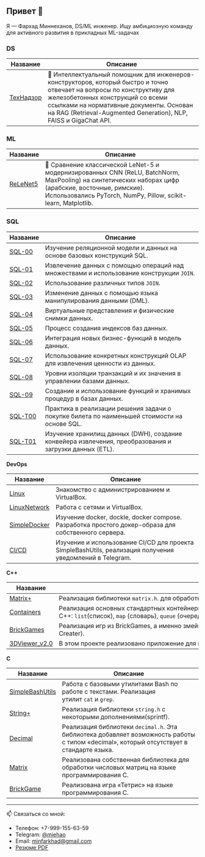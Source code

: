 ## Привет 👋  
Я — Фархад Миннеханов, DS/ML инженер. Ищу амбициозную команду для активного развития в прикладных ML-задачах

<!--
**captaink21/captaink21** is a ✨ _special_ ✨ repository because its `README.md` (this file) appears on your GitHub profile.

Here are some ideas to get you started:

- 🔭 I’m currently working on ...
- 🌱 I’m currently learning ...
- 👯 I’m looking to collaborate on ...
- 🤔 I’m looking for help with ...
- 💬 Ask me about ...
- 📫 How to reach me: ...
- 😄 Pronouns: ...
- ⚡ Fun fact: ...
-->
### DS

| Название | Описание |
| --- | --- |
[ТехНадзор](https://github.com/captaink21/TechNadzor) | 🤖 Интеллектуальный помощник для инженеров-конструкторов, который быстро и точно отвечает на вопросы по конструктиву для железобетонных конструкций со всеми ссылками на нормативные документы. Основан на RAG (Retrieval-Augmented Generation), NLP, FAISS и GigaChat API. |

### ML

| Название | Описание |
| --- | --- |
| [ReLeNet5](https://github.com/captaink21/ReLeNet5/) | 🔬 Сравнение классической LeNet-5 и модернизированных CNN (ReLU, BatchNorm, MaxPooling) на синтетических наборах цифр (арабские, восточные, римские). Использовались PyTorch, NumPy, Pillow, scikit-learn, Matplotlib. |

### SQL

| Название | Описание |
| --- | --- |
| [SQL-00](https://github.com/captaink21/SQL-00) | Изучение реляционной модели и данных на основе базовых конструкций SQL. |
| [SQL-01](https://github.com/captaink21/SQL-01) | Извлечение данных с помощью операций над множествами и использование конструкции `JOIN`. |
| [SQL-02](https://github.com/captaink21/SQL-02) | Использование различных типов `JOIN`. |
| [SQL-03](https://github.com/captaink21/SQL-03) | Изменение данных с помощью языка манипулирования данными (DML). |
| [SQL-04](https://github.com/captaink21/SQL-04) | Виртуальные представления и физические снимки данных. |
| [SQL-05](https://github.com/captaink21/SQL-05) | Процесс создания индексов баз данных. |
| [SQL-06](https://github.com/captaink21/SQL-06) | Интеграция новых бизнес-функций в модель данных. |
| [SQL-07](https://github.com/captaink21/SQL-07) | Использование конкретных конструкций OLAP для извлечения ценности из данных. |
| [SQL-08](https://github.com/captaink21/SQL-08) | Уровни изоляции транзакций и их значения в управлении базами данных. |
| [SQL-09](https://github.com/captaink21/SQL-09) | Создание и использование функций и хранимых процедур в базах данных. |
| [SQL-T00](https://github.com/captaink21/SQL-T00) | Практика в реализации решения задачи о покупке билета по наименьшей стоимости на основе SQL. |
| [SQL-T01](https://github.com/captaink21/SQL-T01) | Изучение хранилищ данных (DWH), создание конвейера извлечения, преобразования и загрузки данных (ETL). |

**DevOps**

| Название | Описание |
| --- | --- |
| [Linux](https://github.com/captaink21/D01_Linux) | Знакомство с администрированием и VirtualBox. |
| [LinuxNetwork](https://github.com/captaink21/DO2_LinuxNetwork) | Работа с сетями и VirtualBox. |
| [SimpleDocker](https://github.com/captaink21/DO5_SimpleDocker) | Изучение docker, dockle, docker compose. Разработка простого докер-образа для собственного сервера. |
| [CI/CD](https://github.com/captaink21/DO6_CICD) | Изучение и использование CI/CD для проекта SimpleBashUtils, реализация получения уведомлений в Telegram. |

**C++**

| Название | Описание |
| --- | --- |
| [Matrix+](https://github.com/captaink21/CPP1_s21_matrixplus) | Реализация библиотеки `matrix.h`. для обработки числовых матриц используя ООП. |
| [Containers](https://github.com/captaink21/CPP2_s21_containers) | Реализация основных стандартных контейнерных классов языка С++: `list`(список), `map` (словарь), `queue` (очередь), `set` (множество), `multiset`(мультимножество), `stack` (стек), `vector` (вектор), `array` (массив). |
| [BrickGames](https://github.com/captaink21/CPP3_BrickGame_v2.0) | Реализация игр из BrickGames, а именно змейки и тетрис.Используется два вида интерфейса: 1 - консольный, 2 - десктопный (через Qt Creater). |
| [3DViewer_v2.0](https://github.com/captaink21/CPP4_3DViewer_v2.0) | В этом проекте реализовано приложение для просмотра 3D wireframe моделей на C++ в парадигме ООП. |

**С**

| Название | Описание |
| --- | --- |
| [SimpleBashUtils](https://github.com/captaink21/C3_SimpleBashUtils) | Работа с базовыми утилитами Bash по работе с текстами. Реализация утилит `cat` и `grep`. |
| [String+](https://github.com/captaink21/C2_s21_stringplus) | Реализация библиотеки `string.h` с некоторыми дополнениями(sprintf). |
| [Decimal](https://github.com/captaink21/C5_s21_decimal) | Реализация библиотеки `decimal.h`. Эта библиотека добавляет возможность работы с типом «decimal», который отсутствует в стандарте языка. |
| [Matrix](https://github.com/captaink21/C6_s21_matrix)  | Реализована собственная библиотека для обработки числовых матриц на языке программирования C. |
| [BrickGame](https://github.com/captaink21/C7_BrickGame_v1.0) | Реализована игра «Тетрис» на языке программирования С. |


---
📫 Связаться со мной:  
- Телефон: +7-999-155-63-59
- Telegram: [@miehao](https://t.me/miehao)  
- Email: minfarkhad@gmail.com  
- [Резюме PDF](https://drive.google.com/file/d/1dEmyU-HtFNiMtXtHbdI5vMzHStQA1K62/view?usp=sharing)









